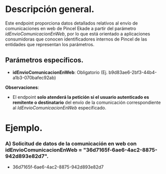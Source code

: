 # Descripción general.

Este endpoint proporciona datos detallados relativos al envío de comunicaciones en web de Pincel Ekade a partir del parámetro *idEnvioComunicacionEnWeb*, por lo que está orientado a aplicaciones consumidoras que conocen identificadores internos de Pincel de las entidades que representan los parámetros.

## Parámetros específicos.

* **idEnvioComunicacionEnWeb**: Obligatorio (Ej. b9d83ae6-2bf3-44b4-a1b3-070bafec92ab)

**Observaciones**:

* El endpoint **solo atenderá la petición si el usuario autenticado es remitente o destinatario** del envío de la comunicación correspondiente al *IdEnvioComunicacionEnWeb* especificado.

# Ejemplo.
### A) Solicitud de datos de la comunicación en web con idEnvioComunicacionEnWeb = "36d7165f-6ae6-4ac2-8875-942d893e82d7".
* 36d7165f-6ae6-4ac2-8875-942d893e82d7
 
